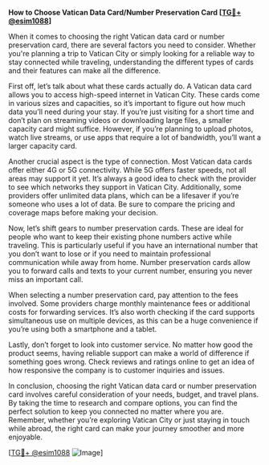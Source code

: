 **How to Choose Vatican Data Card/Number Preservation Card [[TG💪+ @esim1088](https://t.me/s/esim1088)]**

When it comes to choosing the right Vatican data card or number preservation card, there are several factors you need to consider. Whether you're planning a trip to Vatican City or simply looking for a reliable way to stay connected while traveling, understanding the different types of cards and their features can make all the difference.

First off, let’s talk about what these cards actually do. A Vatican data card allows you to access high-speed internet in Vatican City. These cards come in various sizes and capacities, so it’s important to figure out how much data you’ll need during your stay. If you’re just visiting for a short time and don’t plan on streaming videos or downloading large files, a smaller capacity card might suffice. However, if you’re planning to upload photos, watch live streams, or use apps that require a lot of bandwidth, you’ll want a larger capacity card.

Another crucial aspect is the type of connection. Most Vatican data cards offer either 4G or 5G connectivity. While 5G offers faster speeds, not all areas may support it yet. It’s always a good idea to check with the provider to see which networks they support in Vatican City. Additionally, some providers offer unlimited data plans, which can be a lifesaver if you’re someone who uses a lot of data. Be sure to compare the pricing and coverage maps before making your decision.

Now, let’s shift gears to number preservation cards. These are ideal for people who want to keep their existing phone numbers active while traveling. This is particularly useful if you have an international number that you don’t want to lose or if you need to maintain professional communication while away from home. Number preservation cards allow you to forward calls and texts to your current number, ensuring you never miss an important call.

When selecting a number preservation card, pay attention to the fees involved. Some providers charge monthly maintenance fees or additional costs for forwarding services. It’s also worth checking if the card supports simultaneous use on multiple devices, as this can be a huge convenience if you’re using both a smartphone and a tablet.

Lastly, don’t forget to look into customer service. No matter how good the product seems, having reliable support can make a world of difference if something goes wrong. Check reviews and ratings online to get an idea of how responsive the company is to customer inquiries and issues.

In conclusion, choosing the right Vatican data card or number preservation card involves careful consideration of your needs, budget, and travel plans. By taking the time to research and compare options, you can find the perfect solution to keep you connected no matter where you are. Remember, whether you’re exploring Vatican City or just staying in touch while abroad, the right card can make your journey smoother and more enjoyable.

[[TG💪+ @esim1088](https://t.me/s/esim1088) ![Image](https://i.postimg.cc/Y0z9fWf4/image.png)]